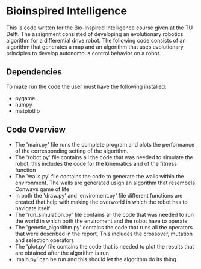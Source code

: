 # Bioinspired Intelligence 
This is code written for the Bio-Inspired Intelligence course given at the TU Delft. The assignment consisted of developing an evolutionary robotics algorithm for a differential drive robot. The following code consists of an algorithm that generates a map and an algorithm that uses evolutionary principles to develop autonomous control behavior on a robot. 

## Dependencies
To make run the code the user must have the following installed:
- pygame
- numpy
- matplotlib
## Code Overview
- The 'main.py' file runs the complete program and plots the performance of the corresponding setting of the algorithm. 
- The 'robot.py' file contains all the code that was needed to simulate the robot, this includes the code for the kinematics and of the fitness function
- The 'walls.py' file contains the code to generate the walls within the environment. The walls are generated usign an algorithm that resembels Conways game of life
- In both the 'draw.py' and 'enviroment.py' file different functions are created that help with making the overworld in which the robot has to navigate itself
- The 'run_simulation.py' file contains all the code that was needed to run the world in which both the enviroment and the robot have to operate
- The 'genetic_algorithm.py' contains the code that runs all the operators that were described in the report. This includes the crossover, mutation and selection operators
- The 'plot.py' file contains the code that is needed to plot the results that are obtained after the algorithm is run 
- 'main.py' can be run and this should let the algorithm do its thing
